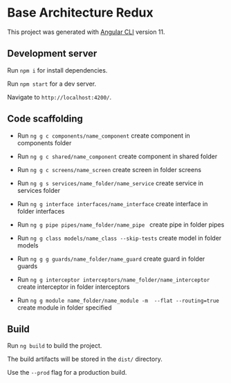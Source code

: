# Base Architecture Redux

This project was generated with [Angular CLI](https://github.com/angular/angular-cli) version 11.

## Development server

Run `npm i` for install dependencies.

Run `npm start` for a dev server.

Navigate to `http://localhost:4200/`.

## Code scaffolding

- Run `ng g c components/name_component` create component in components folder

- Run `ng g c shared/name_component` create component in shared folder

- Run `ng g c screens/name_screen` create screen in folder screens

- Run `ng g s services/name_folder/name_service` create service in services folder

- Run `ng g interface interfaces/name_interface` create interface in folder interfaces

- Run `ng g pipe pipes/name_folder/name_pipe ` create pipe in folder pipes

- Run `ng g class models/name_class --skip-tests` create model in folder models

- Run `ng g g guards/name_folder/name_guard` create guard in folder guards

- Run `ng g interceptor interceptors/name_folder/name_interceptor` create interceptor in folder interceptors

- Run `ng g module name_folder/name_module -m  --flat --routing=true` create module in folder specified



## Build

Run `ng build` to build the project.

The build artifacts will be stored in the `dist/` directory.

Use the `--prod` flag for a production build.
